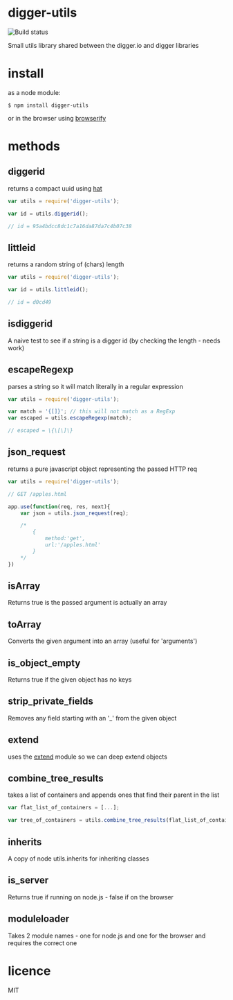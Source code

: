# digger-utils

![Build status](https://api.travis-ci.org/binocarlos/digger-utils.png)

Small utils library shared between the digger.io and digger libraries

# install

as a node module:

	$ npm install digger-utils

or in the browser using [browserify](https://github.com/substack/node-browserify)

# methods

## diggerid
returns a compact uuid using [hat](https://github.com/substack/hat)

```js
var utils = require('digger-utils');

var id = utils.diggerid();

// id = 95a4bdcc8dc1c7a16da87da7c4b07c38
```
## littleid
returns a random string of (chars) length

```js
var utils = require('digger-utils');

var id = utils.littleid();

// id = d0cd49
```

## isdiggerid
A naive test to see if a string is a digger id (by checking the length - needs work)

## escapeRegexp
parses a string so it will match literally in a regular expression

```js
var utils = require('digger-utils');

var match = '{[]}'; // this will not match as a RegExp
var escaped = utils.escapeRegexp(match);

// escaped = \{\[\]\}
```

## json_request
returns a pure javascript object representing the passed HTTP req

```js
var utils = require('digger-utils');

// GET /apples.html

app.use(function(req, res, next){
	var json = utils.json_request(req);

	/*
		{
			method:'get',
			url:'/apples.html'
		}
	*/
})

```

## isArray
Returns true is the passed argument is actually an array

## toArray
Converts the given argument into an array (useful for 'arguments')

## is_object_empty
Returns true if the given object has no keys

## strip_private_fields
Removes any field starting with an '_' from the given object

## extend

uses the [extend](https://github.com/justmoon/node-extend) module so we can deep extend objects

## combine_tree_results
takes a list of containers and appends ones that find their parent in the list

```js
var flat_list_of_containers = [...];

var tree_of_containers = utils.combine_tree_results(flat_list_of_containers);
```

## inherits
A copy of node utils.inherits for inheriting classes

## is_server
Returns true if running on node.js - false if on the browser

## moduleloader
Takes 2 module names - one for node.js and one for the browser and requires the correct one

# licence

MIT